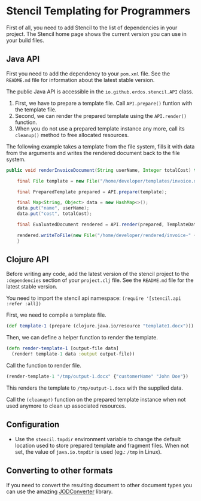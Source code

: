 # Stencil Templating for Programmers

First of all, you need to add Stencil to the list of dependencies in your project.
The Stencil home page shows the current version you can use in your build files.

## Java API

First you need to add the dependency to your `pom.xml` file.
See the `README.md` file for information about the latest stable version.

The public Java API is accessible in the `io.github.erdos.stencil.API` class.

1. First, we have to prepare a template file. Call `API.prepare()` funtion with the template file.
2. Second, we can render the prepared template using the `API.render()` function.
3. When you do not use a prepared template instance any more, call its `cleanup()` method to free allocated resources.

The following example takes a template from the file system, fills it with data
from the arguments and writes the rendered document back to the file system.

``` java
public void renderInvoiceDocument(String userName, Integer totalCost) throws IOException {

    final File template = new File("/home/developer/templates/invoice.docx");

    final PreparedTemplate prepared = API.prepare(template);

    final Map<String, Object> data = new HashMap<>();
    data.put("name", userName);
    data.put("cost", totalCost);

    final EvaluatedDocument rendered = API.render(prepared, TemplateData.fromMap(data));

    rendered.writeToFile(new File("/home/developer/rendered/invoice-" + userName + ".docx"));
    }
```

## Clojure API

Before writing any code, add the latest version of the stencil project to the
`:dependencies` section of your `project.clj` file. See the `README.md` file for
the latest stable version.

You need to import the stencil api namespace: `(require '[stencil.api :refer :all])`

First, we need to compile a template file.

``` clojure
(def template-1 (prepare (clojure.java.io/resource "template1.docx")))
```

Then, we can define a helper function to render the template.

``` clojure
(defn render-template-1 [output-file data]
  (render! template-1 data :output output-file))
```

Call the function to render file.

``` clojure
(render-template-1 "/tmp/output-1.docx" {"customerName" "John Doe"})
```

This renders the template to `/tmp/output-1.docx` with the supplied data.

Call the `(cleanup!)` function on the prepared template instance when not used anymore to clean
up associated resources.


## Configuration

- Use the `stencil.tmpdir` environment variable to change the default location used
to store prepared template and fragment files. When not set, the value of `java.io.tmpdir` is used (eg.: `/tmp` in Linux).


## Converting to other formats

If you need to convert the resulting document to other document types you can
use the amazing [JODConverter](https://github.com/sbraconnier/jodconverter) library.
